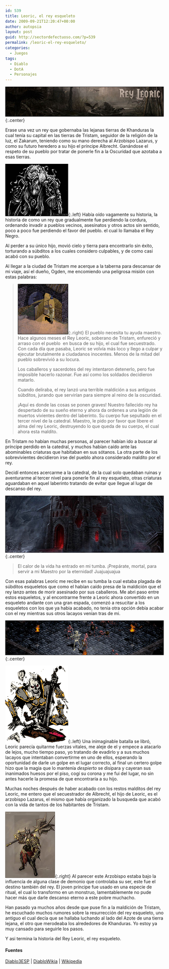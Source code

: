 ```yaml
---
id: 539
title: Leoric, el rey esqueleto
date: 2009-09-21T12:20:47+00:00
author: autopsia
layout: post
guid: http://sectordefectuoso.com/?p=539
permalink: /leoric-el-rey-esqueleto/
categories:
  - Juegos
tags:
  - Diablo
  - DotA
  - Personajes
---
```

![Tristam Leoric](/assets/images/2009/09/leoric.jpg){:.center}

Erase una vez un rey que gobernaba las lejanas tierras de Khanduras la cual tenía su capital en las tierras de Tristam, seguidor de la religión de la luz, el Zakarum, teniendo como su mano derecha al Arzobispo Lazarus, y como su futuro heredero a su hijo el príncipe Albrecht. Ganándose el respeto de su pueblo por tratar de ponerle fin a la Oscuridad que azotaba a esas tierras.

<!--more-->

![La locura de Leoric](/assets/images/2009/09/locuraleoric.png){:.left}
Había oído vagamente su historia, la historia de como un rey que gradualmente fue perdiendo la cordura, ordenando invadir a pueblos vecinos, asesinatos y otros actos sin sentido, poco a poco fue perdiendo el favor del pueblo. el cual lo llamaba el Rey Negro.

Al perder a su único hijo, movió cielo y tierra para encontrarlo sin éxito, torturando a súbditos a los cuales considero culpables, y de como casi acabó con su pueblo.

Al llegar a la ciudad de Tristam me acerque a la taberna para descansar de mi viaje, así el dueño, Ogden, me encomiendo una peligrosa misión con estas palabras:

> ![Ogden](/assets/images/2009/09/ogden.png){:.right}
> El pueblo necesita tu ayuda maestro. Hace algunos meses el Rey Leoric, soberano de Tristam, enfureció y arraso con el pueblo  en busca de su hijo, el cual fue secuestrado. Con cada día que pasaba, Leoric se volvía más loco y llego a culpar y ejecutar brutalmente a ciudadanos inocentes. Menos de la mitad del pueblo sobrevivió a su locura.
>
> Los caballeros y sacerdotes del rey intentaron detenerlo, pero fue imposible hacerlo razonar. Fue así como los soldados decidieron matarlo.
>
> Cuando deliraba, el rey lanzó una terrible maldición a sus antiguos súbditos, jurando que servirían para siempre al reino de la oscuridad.
>
> ¡Aquí es donde las cosas se ponen graves! Nuestro fallecido rey ha despertado de su sueño eterno y ahora da ordenes a una legión de muertos vivientes dentro del laberinto. Su cuerpo fue sepultado en el tercer nivel de la catedral. Maestro, le pido por favor que libere el alma del rey Leoric, destruyendo lo que queda de su cuerpo, el cual ahora esta maldito.

En Tristam no habían muchas personas, al parecer habían ido a buscar al príncipe perdido en la catedral, y muchos habían caído ante las abominables criaturas que habitaban en sus sótanos. La otra parte de los sobrevivientes decidieron irse del pueblo ahora considerado maldito por el rey.

Decidí entonces acercarme a la catedral, de la cual solo quedaban ruinas y aventurarme al tercer nivel para ponerle fin al rey esqueleto, otras criaturas aguardaban en aquel laberinto tratando de evitar que llegue al lugar de descanso del rey.

![Catedral de Tristam](/assets/images/2009/09/catedral.jpg){:.center}

> El calor de la vida ha entrado en mi tumba. ¡Prepárate, mortal, para servir a mi Maestro por la eternidad! Juajuajuajua

Con esas palabras Leoric me recibe en su tumba la cual estaba plagada de súbditos esqueletos que como el habían caído presa de la maldición que el rey lanzo antes de morir asesinado por sus caballeros. Me abri paso entre estos esqueletos, y al encontrarme frente a Leoric ahora convertido en un esqueleto andante con una gran espada, comenzó a resucitar a los esqueletos con los que ya habia acabado, no tenia otra opción debía acabar con el rey mientras sus otros lacayos venían tras de mi.

![Versus Leoric](/assets/images/2009/09/vsleoric.jpg){:.center}

![Leoric, el rey esqueleto](/assets/images/2009/09/esqueleto.png){:.left}
Una inimaginable batalla se libró, Leoric parecía quitarme fuerzas vitales, me aleje de el y empece a atacarlo de lejos, mucho tiempo paso, yo tratando de evadirlo y a sus muchos lacayos que intentaban convertirme en uno de ellos, esperando la oportunidad de darle un golpe en el lugar correcto, al final un certero golpe hizo que la magia que lo mantenía _despierto_ se disipara y cayeran sus inanimados huesos por el piso, cogí su corona y me fui del lugar, no sin antes hacerle la promesa de que encontraría a su hijo.

Muchas noches después de haber acabado con los restos malditos del rey Leoric, me entero que el secuestrador de Albrecht, el hijo de Leoric, es el arzobispo Lazarus, el mismo que había organizado la busqueda que acabó con la vida de tantos de los habitantes de Tristam.

![Nuevo Leoric](/assets/images/2009/09/neoleoric.jpg){:.right}
Al parecer este Arzobispo estaba bajo la influencia de alguna clase de demonio que controlaba su ser, este fue el destino también del rey. El joven príncipe fue usado en una especie de ritual, el cual lo transformo en un monstruo, lamentablemente no pude hacer más que darle descanso eterno a este pobre muchacho.

Han pasado ya muchos años desde que puse fin a la maldición de Tristam, he escuchado muchos rumores sobre la resurrección del rey esqueleto, uno antiguo el cual decía que se hallaba luchando al lado del Azote de una tierra lejana, el otro que merodeaba los alrededores de Khanduras. Yo estoy ya muy cansado para seguirle los pasos.

Y asi termina la historia del Rey Leoric, el rey esqueleto.

#### Fuentes

  [Diablo3ESP](http://www.diablo3-esp.com/) | [DiabloWikia](http://diablo.wikia.com) | [Wikipedia](http://es.wikipedia.org/)
